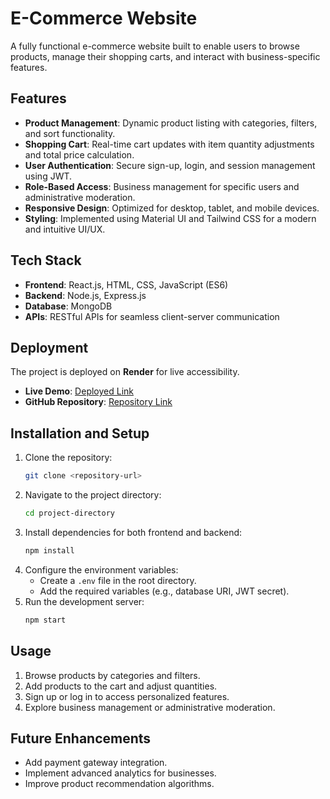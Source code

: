 # E-Commerce Website

A fully functional e-commerce website built to enable users to browse products, manage their shopping carts, and interact with business-specific features.

## Features

- **Product Management**: Dynamic product listing with categories, filters, and sort functionality.
- **Shopping Cart**: Real-time cart updates with item quantity adjustments and total price calculation.
- **User Authentication**: Secure sign-up, login, and session management using JWT.
- **Role-Based Access**: Business management for specific users and administrative moderation.
- **Responsive Design**: Optimized for desktop, tablet, and mobile devices.
- **Styling**: Implemented using Material UI and Tailwind CSS for a modern and intuitive UI/UX.

## Tech Stack

- **Frontend**: React.js, HTML, CSS, JavaScript (ES6)
- **Backend**: Node.js, Express.js
- **Database**: MongoDB
- **APIs**: RESTful APIs for seamless client-server communication

## Deployment

The project is deployed on **Render** for live accessibility.

- **Live Demo**: [Deployed Link](https://zapzoom.onrender.com/Api)
- **GitHub Repository**: [Repository Link](https://github.com/Ranzer09/ZapZoom/tree/main)

## Installation and Setup

1. Clone the repository:
   ```bash
   git clone <repository-url>
   ```
2. Navigate to the project directory:
   ```bash
   cd project-directory
   ```
3. Install dependencies for both frontend and backend:
   ```bash
   npm install
   ```
4. Configure the environment variables:
   - Create a `.env` file in the root directory.
   - Add the required variables (e.g., database URI, JWT secret).
5. Run the development server:
   ```bash
   npm start
   ```

## Usage

1. Browse products by categories and filters.
2. Add products to the cart and adjust quantities.
3. Sign up or log in to access personalized features.
4. Explore business management or administrative moderation.

## Future Enhancements

- Add payment gateway integration.
- Implement advanced analytics for businesses.
- Improve product recommendation algorithms.

